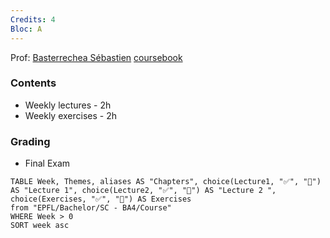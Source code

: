 ```yaml
---
Credits: 4
Bloc: A
---
```


Prof: [Basterrechea Sébastien](https://people.epfl.ch/175323?lang=fr)
[coursebook](https://edu.epfl.ch/studyplan/fr/bachelor/systemes-de-communication/coursebook/analyse-iv-MATH-207-D)

### Contents
- Weekly lectures - 2h
- Weekly exercises - 2h


### Grading
- Final Exam




```dataview
TABLE Week, Themes, aliases AS "Chapters", choice(Lecture1, "✅", "🚫") AS "Lecture 1", choice(Lecture2, "✅", "🚫") AS "Lecture 2 ", choice(Exercises, "✅", "🚫") AS Exercises
from "EPFL/Bachelor/SC - BA4/Course"
WHERE Week > 0
SORT week asc
```



